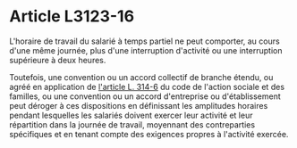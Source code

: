 # Article L3123-16

L'horaire de travail du salarié à temps partiel ne peut comporter, au cours d'une même journée, plus d'une interruption d'activité ou une interruption supérieure à deux heures. 

Toutefois, une convention ou un accord collectif de branche étendu, ou agréé en application de [l'article L. 314-6][1] du code de l'action sociale et des familles, ou une convention ou un accord d'entreprise ou d'établissement peut déroger à ces dispositions en définissant les amplitudes horaires pendant lesquelles les salariés doivent exercer leur activité et leur répartition dans la journée de travail, moyennant des contreparties spécifiques et en tenant compte des exigences propres à l'activité exercée.

 [1]: /affichCodeArticle.do?cidTexte=LEGITEXT000006074069&idArticle=LEGIARTI000006797523&dateTexte=&categorieLien=cid